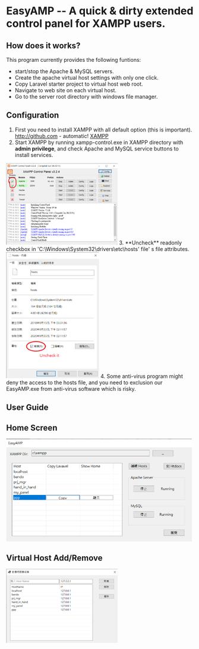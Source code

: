 # EasyAMP -- A quick & dirty extended control panel for XAMPP users.
## How does it works?
This program currently provides the following funtions:
- start/stop the Apache & MySQL servers.
- Create the apache virtual host settings with only one click.
- Copy Laravel starter project to virtual host web root.
- Navigate to web site on each virtual host.
- Go to the server root directory with windows file manager.

## Configuration
1. First you need to install XAMPP with all default option (this is important). 
http://github.com - automatic!
[XAMPP](http://github.com)
2. Start XAMPP by running xampp-control.exe in XAMPP directory with **admin privilege**, and check Apache and MySQL service buttons to install services.
<img src="https://github.com/poorworm/easyamp/blob/master/EasyAMP/images/xampp_service.png?raw=true" width="300">
3. **Uncheck** readonly checkbox in 'C:\Windows\System32\drivers\etc\hosts' file' s file attributes.
<img src="https://github.com/poorworm/easyamp/blob/master/EasyAMP/images/hosts_file_attributes.png?raw=true" width="250">
4. Some anti-virus program might deny the access to the hosts file, and you need to exclusion our EasyAMP.exe from anti-virus software which is risky.

## User Guide

## Home Screen
<img src="https://github.com/poorworm/easyamp/blob/master/EasyAMP/images/home_screen.png?raw=true" width="500">

## Virtual Host Add/Remove
<img src="https://github.com/poorworm/easyamp/blob/master/EasyAMP/images/vhost.png?raw=true" width="300">

